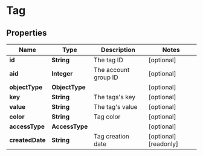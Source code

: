 

# Tag


## Properties

| Name | Type | Description | Notes |
|------------ | ------------- | ------------- | -------------|
|**id** | **String** | The tag ID |  [optional] |
|**aid** | **Integer** | The account group ID |  [optional] |
|**objectType** | **ObjectType** |  |  [optional] |
|**key** | **String** | The tags&#39;s key |  [optional] |
|**value** | **String** | The tag&#39;s value |  [optional] |
|**color** | **String** | Tag color |  [optional] |
|**accessType** | **AccessType** |  |  [optional] |
|**createdDate** | **String** | Tag creation date |  [optional] [readonly] |



